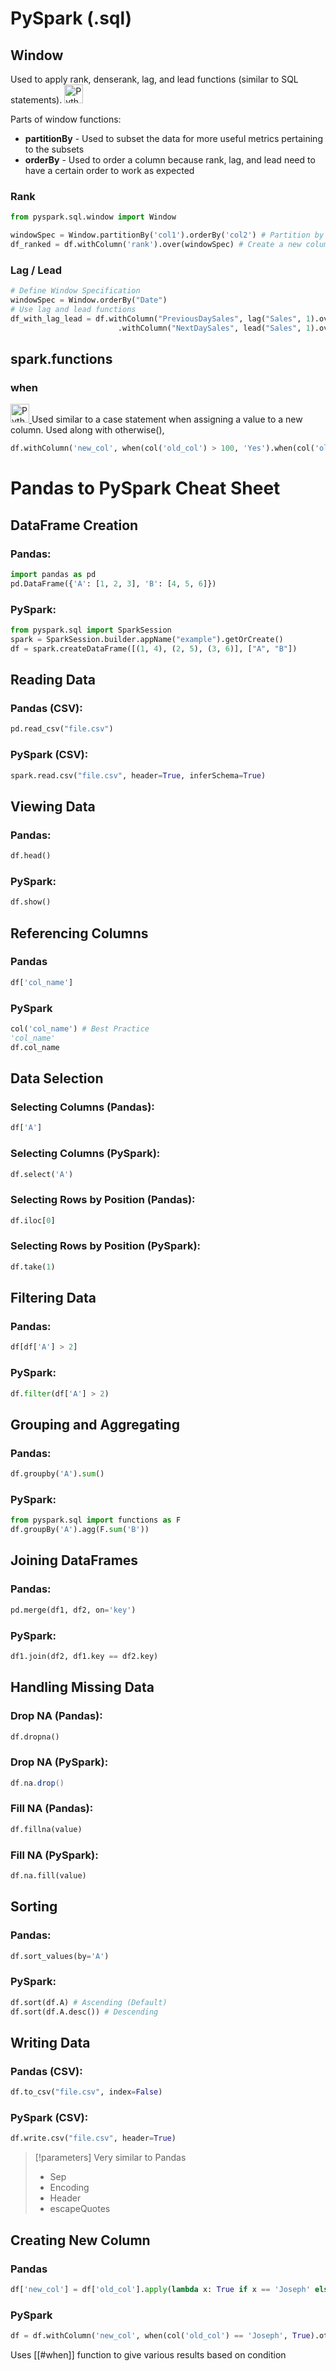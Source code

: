 # PySpark (.sql)
## Window
Used to apply rank, denserank, lag, and lead functions (similar to SQL statements).
<a href="https://spark.apache.org/docs/latest/api/python/reference/pyspark.sql/api/pyspark.sql.Window.html?highlight=window#pyspark.sql.Window">
<img src="https://upload.wikimedia.org/wikipedia/commons/thumb/c/c3/Python-logo-notext.svg/1920px-Python-logo-notext.svg.png" alt = "Python Logo" width="30" height="30">
</a>

Parts of window functions:
- **partitionBy** - Used to subset the data for more useful metrics pertaining to the subsets
- **orderBy** - Used to order a column because rank, lag, and lead need to have a certain order to work as expected

### Rank
```python
from pyspark.sql.window import Window

windowSpec = Window.partitionBy('col1').orderBy('col2') # Partition by col1 and order by col2
df_ranked = df.withColumn('rank').over(windowSpec) # Create a new column 'rank' based on partition above
```

### Lag / Lead
```python
# Define Window Specification 
windowSpec = Window.orderBy("Date") 
# Use lag and lead functions 
df_with_lag_lead = df.withColumn("PreviousDaySales", lag("Sales", 1).over(windowSpec)) \
						.withColumn("NextDaySales", lead("Sales", 1).over(windowSpec))
```

## spark.functions
### when
<a href="https://spark.apache.org/docs/latest/api/python/reference/pyspark.sql/api/pyspark.sql.functions.when.html?highlight=when">
<img src="https://upload.wikimedia.org/wikipedia/commons/thumb/c/c3/Python-logo-notext.svg/1920px-Python-logo-notext.svg.png" alt = "Python Logo" width="30" height="30">
</a>
Used similar to a case statement when assigning a value to a new column. Used along with otherwise(),

```python
df.withColumn('new_col', when(col('old_col') > 100, 'Yes').when(col('old_col') < 10, 'Kinda').otherwise('Nope'))
```


# Pandas to PySpark Cheat Sheet

## DataFrame Creation

### Pandas:
```python
import pandas as pd
pd.DataFrame({'A': [1, 2, 3], 'B': [4, 5, 6]})
```
### PySpark:
```python
from pyspark.sql import SparkSession
spark = SparkSession.builder.appName("example").getOrCreate()
df = spark.createDataFrame([(1, 4), (2, 5), (3, 6)], ["A", "B"])
```

## Reading Data

### Pandas (CSV):
```python
pd.read_csv("file.csv")
```
### PySpark (CSV):
```python
spark.read.csv("file.csv", header=True, inferSchema=True)
```
## Viewing Data

### Pandas:
```python
df.head()
```
### PySpark:
```python
df.show()
```
## Referencing Columns
### Pandas
```python
df['col_name']
```
### PySpark
```python
col('col_name') # Best Practice
'col_name'
df.col_name
```
## Data Selection

### Selecting Columns (Pandas):
```python
df['A']
```
### Selecting Columns (PySpark):
```python
df.select('A')
```
### Selecting Rows by Position (Pandas):
```python
df.iloc[0]
```
### Selecting Rows by Position (PySpark):
```python
df.take(1)
```
## Filtering Data

### Pandas:
```python
df[df['A'] > 2]
```
### PySpark:
```python
df.filter(df['A'] > 2)
```
## Grouping and Aggregating

### Pandas:
```python
df.groupby('A').sum()
```
### PySpark:
```python
from pyspark.sql import functions as F
df.groupBy('A').agg(F.sum('B'))
```
## Joining DataFrames

### Pandas:
```python
pd.merge(df1, df2, on='key')
```
### PySpark:
```python
df1.join(df2, df1.key == df2.key)
```
## Handling Missing Data

### Drop NA (Pandas):
```python
df.dropna()
```
### Drop NA (PySpark):
```scala
df.na.drop()
```
### Fill NA (Pandas):
```python
df.fillna(value)
```
### Fill NA (PySpark):
```python
df.na.fill(value)
```
## Sorting

### Pandas:
```python
df.sort_values(by='A')
```
### PySpark:
```python
df.sort(df.A) # Ascending (Default)
df.sort(df.A.desc()) # Descending
```
## Writing Data

### Pandas (CSV):
```python
df.to_csv("file.csv", index=False)
```
### PySpark (CSV):
```python
df.write.csv("file.csv", header=True)
```

> [!parameters]
> Very similar to Pandas
> - Sep
> - Encoding
> - Header
> - escapeQuotes

## Creating New Column
### Pandas
```python
df['new_col'] = df['old_col'].apply(lambda x: True if x == 'Joseph' else False)
```
### PySpark
```python
df = df.withColumn('new_col', when(col('old_col') == 'Joseph', True).otherwise(False))
```
Uses [[#when]] function to give various results based on condition